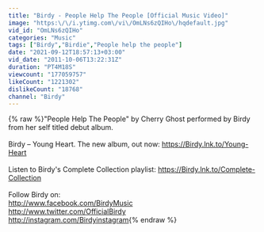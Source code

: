 ```yaml
---
title: "Birdy - People Help The People [Official Music Video]"
image: "https:\/\/i.ytimg.com\/vi\/OmLNs6zQIHo\/hqdefault.jpg"
vid_id: "OmLNs6zQIHo"
categories: "Music"
tags: ["Birdy","Birdie","People help the people"]
date: "2021-09-12T18:57:13+03:00"
vid_date: "2011-10-06T13:22:31Z"
duration: "PT4M18S"
viewcount: "177059757"
likeCount: "1221302"
dislikeCount: "18768"
channel: "Birdy"
---
```

{% raw %}&quot;People Help The People&quot; by Cherry Ghost performed by Birdy from her self titled debut album.<br /><br />Birdy – Young Heart. The new album, out now: <a rel="nofollow" target="blank" href="https://Birdy.lnk.to/Young-Heart">https://Birdy.lnk.to/Young-Heart</a><br /><br />Listen to Birdy's Complete Collection playlist: <a rel="nofollow" target="blank" href="https://Birdy.lnk.to/Complete-Collection">https://Birdy.lnk.to/Complete-Collection</a>  <br /><br />Follow Birdy on:<br /><a rel="nofollow" target="blank" href="http://www.facebook.com/BirdyMusic">http://www.facebook.com/BirdyMusic</a><br /><a rel="nofollow" target="blank" href="http://www.twitter.com/OfficialBirdy">http://www.twitter.com/OfficialBirdy</a><br /><a rel="nofollow" target="blank" href="http://instagram.com/Birdyinstagram">http://instagram.com/Birdyinstagram</a>{% endraw %}
